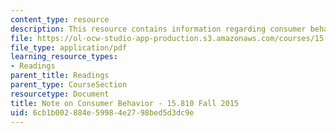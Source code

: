 ```yaml
---
content_type: resource
description: This resource contains information regarding consumer behavior.
file: https://ol-ocw-studio-app-production.s3.amazonaws.com/courses/15-810-marketing-management-analytics-frameworks-and-applications-fall-2015/6cb1b002884e59984e2798bed5d3dc9e_MIT15_810F15_Consumer.pdf
file_type: application/pdf
learning_resource_types:
- Readings
parent_title: Readings
parent_type: CourseSection
resourcetype: Document
title: Note on Consumer Behavior - 15.810 Fall 2015
uid: 6cb1b002-884e-5998-4e27-98bed5d3dc9e
---
```

